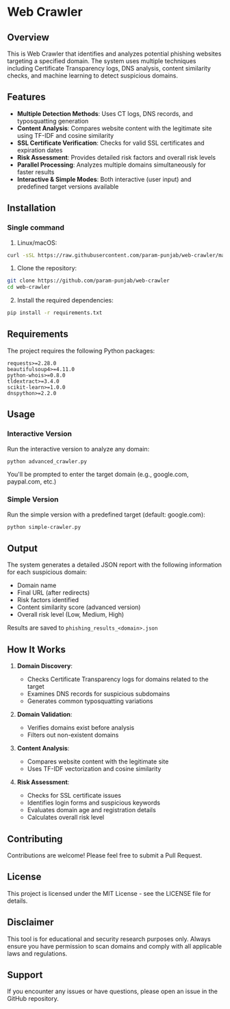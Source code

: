 # Web Crawler

## Overview

This is Web Crawler that identifies and analyzes potential phishing websites targeting a specified domain. The system uses multiple techniques including Certificate Transparency logs, DNS analysis, content similarity checks, and machine learning to detect suspicious domains.

## Features

- **Multiple Detection Methods**: Uses CT logs, DNS records, and typosquatting generation
- **Content Analysis**: Compares website content with the legitimate site using TF-IDF and cosine similarity
- **SSL Certificate Verification**: Checks for valid SSL certificates and expiration dates
- **Risk Assessment**: Provides detailed risk factors and overall risk levels
- **Parallel Processing**: Analyzes multiple domains simultaneously for faster results
- **Interactive & Simple Modes**: Both interactive (user input) and predefined target versions available

## Installation
### Single command 
1. Linux/macOS:
```bash
curl -sSL https://raw.githubusercontent.com/param-punjab/web-crawler/main/install.sh | bash
```

1. Clone the repository:
```bash
git clone https://github.com/param-punjab/web-crawler
cd web-crawler 
```

2. Install the required dependencies:
```bash
pip install -r requirements.txt
```

## Requirements

The project requires the following Python packages:

```text
requests>=2.28.0
beautifulsoup4>=4.11.0
python-whois>=0.8.0
tldextract>=3.4.0
scikit-learn>=1.0.0
dnspython>=2.2.0
```

## Usage

### Interactive Version

Run the interactive version to analyze any domain:

```bash
python advanced_crawler.py
```

You'll be prompted to enter the target domain (e.g., google.com, paypal.com, etc.)

### Simple Version

Run the simple version with a predefined target (default: google.com):

```bash
python simple-crawler.py
```

## Output

The system generates a detailed JSON report with the following information for each suspicious domain:
- Domain name
- Final URL (after redirects)
- Risk factors identified
- Content similarity score (advanced version)
- Overall risk level (Low, Medium, High)

Results are saved to `phishing_results_<domain>.json`

## How It Works

1. **Domain Discovery**:
   - Checks Certificate Transparency logs for domains related to the target
   - Examines DNS records for suspicious subdomains
   - Generates common typosquatting variations

2. **Domain Validation**:
   - Verifies domains exist before analysis
   - Filters out non-existent domains

3. **Content Analysis**:
   - Compares website content with the legitimate site
   - Uses TF-IDF vectorization and cosine similarity

4. **Risk Assessment**:
   - Checks for SSL certificate issues
   - Identifies login forms and suspicious keywords
   - Evaluates domain age and registration details
   - Calculates overall risk level

## Contributing

Contributions are welcome! Please feel free to submit a Pull Request.

## License

This project is licensed under the MIT License - see the LICENSE file for details.

## Disclaimer

This tool is for educational and security research purposes only. Always ensure you have permission to scan domains and comply with all applicable laws and regulations.

## Support

If you encounter any issues or have questions, please open an issue in the GitHub repository.
